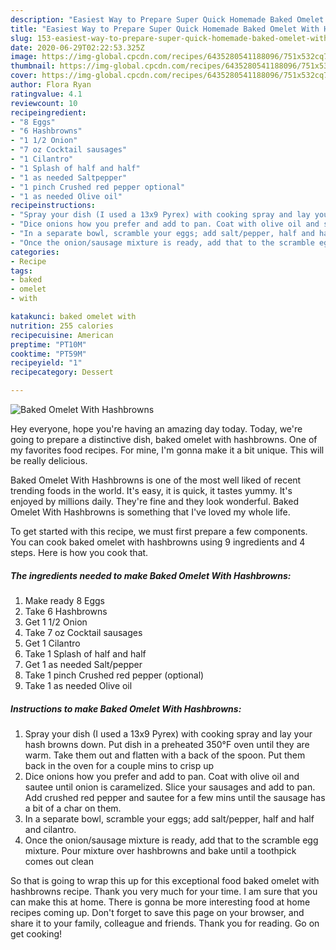 ```yaml
---
description: "Easiest Way to Prepare Super Quick Homemade Baked Omelet With Hashbrowns"
title: "Easiest Way to Prepare Super Quick Homemade Baked Omelet With Hashbrowns"
slug: 153-easiest-way-to-prepare-super-quick-homemade-baked-omelet-with-hashbrowns
date: 2020-06-29T02:22:53.325Z
image: https://img-global.cpcdn.com/recipes/6435280541188096/751x532cq70/baked-omelet-with-hashbrowns-recipe-main-photo.jpg
thumbnail: https://img-global.cpcdn.com/recipes/6435280541188096/751x532cq70/baked-omelet-with-hashbrowns-recipe-main-photo.jpg
cover: https://img-global.cpcdn.com/recipes/6435280541188096/751x532cq70/baked-omelet-with-hashbrowns-recipe-main-photo.jpg
author: Flora Ryan
ratingvalue: 4.1
reviewcount: 10
recipeingredient:
- "8 Eggs"
- "6 Hashbrowns"
- "1 1/2 Onion"
- "7 oz Cocktail sausages"
- "1 Cilantro"
- "1 Splash of half and half"
- "1 as needed Saltpepper"
- "1 pinch Crushed red pepper optional"
- "1 as needed Olive oil"
recipeinstructions:
- "Spray your dish (I used a 13x9 Pyrex) with cooking spray and lay your hash browns down. Put dish in a preheated 350°F oven until they are warm. Take them out and flatten with a back of the spoon. Put them back in the oven for a couple mins to crisp up"
- "Dice onions how you prefer and add to pan. Coat with olive oil and sautee until onion is caramelized. Slice your sausages and add to pan. Add crushed red pepper and sautee for a few mins until the sausage has a bit of a char on them."
- "In a separate bowl, scramble your eggs; add salt/pepper, half and half and cilantro."
- "Once the onion/sausage mixture is ready, add that to the scramble egg mixture. Pour mixture over hashbrowns and bake until a toothpick comes out clean"
categories:
- Recipe
tags:
- baked
- omelet
- with

katakunci: baked omelet with 
nutrition: 255 calories
recipecuisine: American
preptime: "PT10M"
cooktime: "PT59M"
recipeyield: "1"
recipecategory: Dessert

---
```



![Baked Omelet With Hashbrowns](https://img-global.cpcdn.com/recipes/6435280541188096/751x532cq70/baked-omelet-with-hashbrowns-recipe-main-photo.jpg)

Hey everyone, hope you're having an amazing day today. Today, we're going to prepare a distinctive dish, baked omelet with hashbrowns. One of my favorites food recipes. For mine, I'm gonna make it a bit unique. This will be really delicious.



Baked Omelet With Hashbrowns is one of the most well liked of recent trending foods in the world. It's easy, it is quick, it tastes yummy. It's enjoyed by millions daily. They're fine and they look wonderful. Baked Omelet With Hashbrowns is something that I've loved my whole life.


To get started with this recipe, we must first prepare a few components. You can cook baked omelet with hashbrowns using 9 ingredients and 4 steps. Here is how you cook that.

<!--inarticleads1-->

##### The ingredients needed to make Baked Omelet With Hashbrowns:

1. Make ready 8 Eggs
1. Take 6 Hashbrowns
1. Get 1 1/2 Onion
1. Take 7 oz Cocktail sausages
1. Get 1 Cilantro
1. Take 1 Splash of half and half
1. Get 1 as needed Salt/pepper
1. Take 1 pinch Crushed red pepper (optional)
1. Take 1 as needed Olive oil




<!--inarticleads2-->

##### Instructions to make Baked Omelet With Hashbrowns:

1. Spray your dish (I used a 13x9 Pyrex) with cooking spray and lay your hash browns down. Put dish in a preheated 350°F oven until they are warm. Take them out and flatten with a back of the spoon. Put them back in the oven for a couple mins to crisp up
1. Dice onions how you prefer and add to pan. Coat with olive oil and sautee until onion is caramelized. Slice your sausages and add to pan. Add crushed red pepper and sautee for a few mins until the sausage has a bit of a char on them.
1. In a separate bowl, scramble your eggs; add salt/pepper, half and half and cilantro.
1. Once the onion/sausage mixture is ready, add that to the scramble egg mixture. Pour mixture over hashbrowns and bake until a toothpick comes out clean




So that is going to wrap this up for this exceptional food baked omelet with hashbrowns recipe. Thank you very much for your time. I am sure that you can make this at home. There is gonna be more interesting food at home recipes coming up. Don't forget to save this page on your browser, and share it to your family, colleague and friends. Thank you for reading. Go on get cooking!
